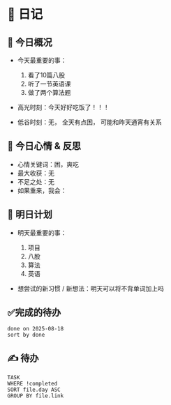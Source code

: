 # 📅 日记

## 📍 今日概况
- 今天最重要的事：
  1. 看了10篇八股
  2. 听了一节英语课
  3. 做了两个算法题

- 高光时刻：今天好好吃饭了！！！
- 低谷时刻：无， 全天有点困， 可能和昨天通宵有关系

## 💭 今日心情 & 反思
- 心情关键词：困，爽吃
- 最大收获：无
- 不足之处：无
- 如果重来，我会：

## 🎯 明日计划
- 明天最重要的事：
  1. 项目
  2. 八股
  3. 算法
  4. 英语

- 想尝试的新习惯 / 新想法：明天可以将不背单词加上吗

## ✅完成的待办
```tasks
done on 2025-08-18
sort by done
```



## ✍ 待办

```dataview
TASK
WHERE !completed
SORT file.day ASC
GROUP BY file.link
```

